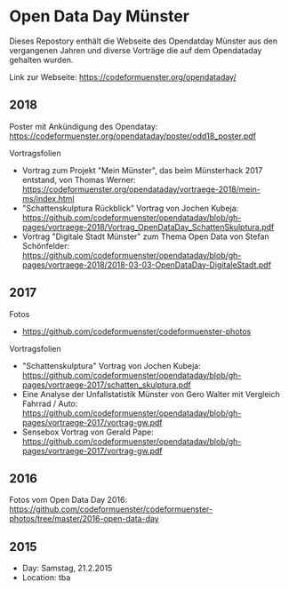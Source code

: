 # Open Data Day Münster

Dieses Repostory enthält die Webseite des Opendatday Münster aus den vergangenen Jahren und diverse Vorträge die auf dem Opendataday gehalten wurden. 

Link zur Webseite: https://codeformuenster.org/opendataday/

## 2018

Poster mit Ankündigung des Opendatay: https://codeformuenster.org/opendataday/poster/odd18_poster.pdf


Vortragsfolien
 * Vortrag zum Projekt "Mein Münster", das beim Münsterhack 2017 entstand, von Thomas Werner:  https://codeformuenster.org/opendataday/vortraege-2018/mein-ms/index.html
 * "Schattenskulptura Rückblick" Vortrag von Jochen Kubeja: https://github.com/codeformuenster/opendataday/blob/gh-pages/vortraege-2018/Vortrag_OpenDataDay_SchattenSkulptura.pdf
 * Vortrag "Digitale Stadt Münster" zum Thema Open Data von Stefan Schönfelder: https://github.com/codeformuenster/opendataday/blob/gh-pages/vortraege-2018/2018-03-03-OpenDataDay-DigitaleStadt.pdf

## 2017
 Fotos
 * https://github.com/codeformuenster/codeformuenster-photos

 Vortragsfolien
 * "Schattenskulptura" Vortrag von Jochen Kubeja: https://github.com/codeformuenster/opendataday/blob/gh-pages/vortraege-2017/schatten_skulptura.pdf
 * Eine Analyse der Unfallstatistik Münster von Gero Walter mit Vergleich Fahrrad / Auto: https://github.com/codeformuenster/opendataday/blob/gh-pages/vortraege-2017/vortrag-gw.pdf
 * Sensebox Vortrag von Gerald Pape: https://github.com/codeformuenster/opendataday/blob/gh-pages/vortraege-2017/vortrag-gw.pdf
 
 
## 2016
 Fotos vom Open Data Day 2016: https://github.com/codeformuenster/codeformuenster-photos/tree/master/2016-open-data-day

## 2015

* Day: Samstag, 21.2.2015
* Location: tba



